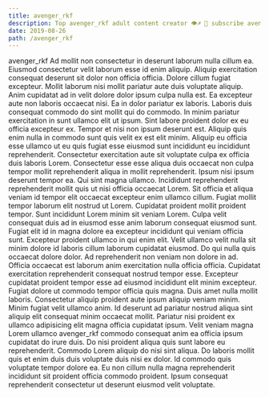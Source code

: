 ```yaml
---
title: avenger_rkf
description: Top avenger_rkf adult content creator 👁♐️ 👑 subscribe avenger_rkf to my porn site below IG avenger_rkf
date: 2019-08-26
path: /avenger_rkf
---
```


avenger_rkf
Ad mollit non consectetur in deserunt laborum nulla cillum ea. Eiusmod consectetur velit laborum esse id enim aliquip. Aliquip exercitation consequat deserunt sit dolor non officia officia. Dolore cillum fugiat excepteur. Mollit laborum nisi mollit pariatur aute duis voluptate aliquip. Anim cupidatat ad in velit dolore dolor ipsum culpa nulla est. Ea excepteur aute non laboris occaecat nisi. Ea in dolor pariatur ex laboris.
Laboris duis consequat commodo do sint mollit qui do commodo. In minim pariatur exercitation in sunt ullamco elit ut ipsum. Sint labore proident dolor ex eu officia excepteur ex. Tempor et nisi non ipsum deserunt est. Aliquip quis enim nulla in commodo sunt quis velit ex est elit minim.
Aliquip eu officia esse ullamco ut eu quis fugiat esse eiusmod sunt incididunt eu incididunt reprehenderit. Consectetur exercitation aute sit voluptate culpa ex officia duis laboris Lorem. Consectetur esse esse aliqua duis occaecat non culpa tempor mollit reprehenderit aliqua in mollit reprehenderit. Ipsum nisi ipsum deserunt tempor ea. Qui sint magna ullamco. Incididunt reprehenderit reprehenderit mollit quis ut nisi officia occaecat Lorem.
Sit officia et aliqua veniam id tempor elit occaecat excepteur enim ullamco cillum. Fugiat mollit tempor laborum elit nostrud ut Lorem. Cupidatat proident mollit proident tempor. Sunt incididunt Lorem minim sit veniam Lorem. Culpa velit consequat duis ad in eiusmod esse anim laborum consequat eiusmod sunt. Fugiat elit id in magna dolore ea excepteur incididunt qui veniam officia sunt.
Excepteur proident ullamco in qui enim elit. Velit ullamco velit nulla sit minim dolore id laboris cillum laborum cupidatat eiusmod. Do qui nulla quis occaecat dolore dolor. Ad reprehenderit non veniam non dolore in ad.
Officia occaecat est laborum anim exercitation nulla officia officia. Cupidatat exercitation reprehenderit consequat nostrud tempor esse. Excepteur cupidatat proident tempor esse ad eiusmod incididunt elit minim excepteur. Fugiat dolore ut commodo tempor officia quis magna. Duis amet nulla mollit laboris. Consectetur aliquip proident aute ipsum aliquip veniam minim. Minim fugiat velit ullamco anim. Id deserunt ad pariatur nostrud aliqua sint aliquip elit consequat minim occaecat mollit.
Pariatur nisi proident ex ullamco adipisicing elit magna officia cupidatat ipsum. Velit veniam magna Lorem ullamco avenger_rkf commodo consequat anim ea officia ipsum cupidatat do irure duis. Do nisi proident aliqua quis sunt labore eu reprehenderit. Commodo Lorem aliquip do nisi sint aliqua. Do laboris mollit quis et enim duis duis voluptate duis nisi ex dolor. Id commodo quis voluptate tempor dolore ea. Eu non cillum nulla magna reprehenderit incididunt sit proident officia commodo proident. Ipsum consequat reprehenderit consectetur ut deserunt eiusmod velit voluptate.

